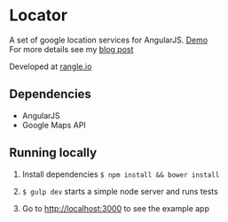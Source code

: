 Locator
==============

A set of google location services for AngularJS. [Demo](http://winkervsbecks.github.io/locator)  
For more details see my [blog post](http://varun.ca/locator)

Developed at [rangle.io](http://rangle.io)


## Dependencies

- AngularJS
- Google Maps API

## Running locally

1. Install dependencies `$ npm install && bower install`

2. `$ gulp dev` starts a simple node server and runs tests

3. Go to [http://localhost:3000](http://localhost:3000) to see the example app
